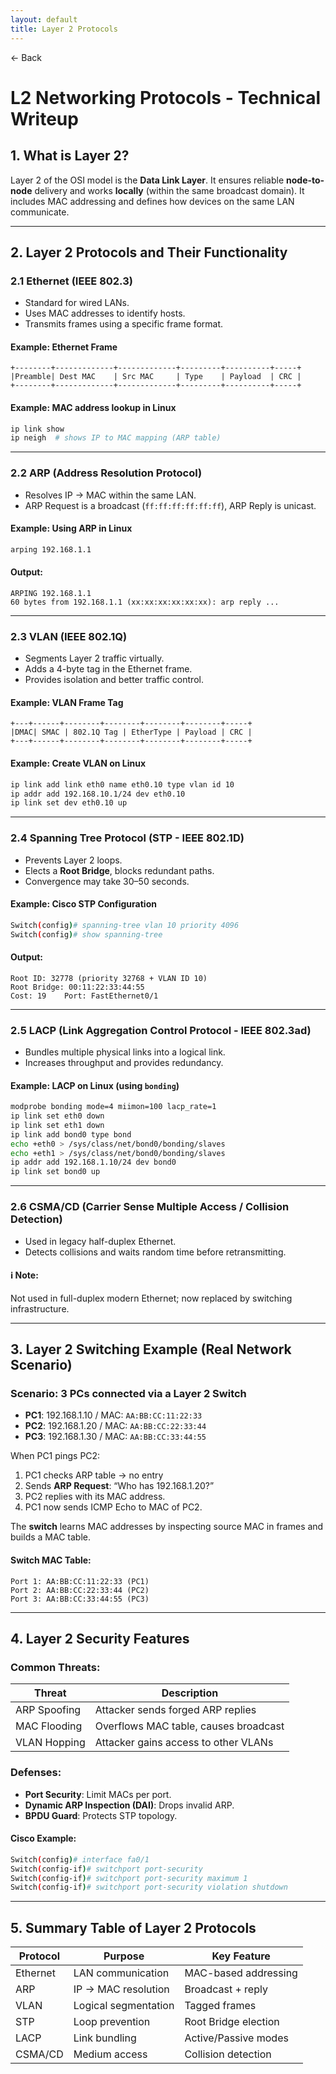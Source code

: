 ```yaml
---
layout: default 
title: Layer 2 Protocols
---
```


<a href="https://anish7600.github.io/technical-writeups" style="text-decoration: none;">← Back</a>


#  **L2 Networking Protocols - Technical Writeup**

##  **1. What is Layer 2?**

Layer 2 of the OSI model is the **Data Link Layer**. It ensures reliable **node-to-node** delivery and works **locally** (within the same broadcast domain). It includes MAC addressing and defines how devices on the same LAN communicate.

---

##  **2. Layer 2 Protocols and Their Functionality**

###  **2.1 Ethernet (IEEE 802.3)**

* Standard for wired LANs.
* Uses MAC addresses to identify hosts.
* Transmits frames using a specific frame format.

####  Example: Ethernet Frame

```
+--------+-------------+-------------+---------+----------+-----+
|Preamble| Dest MAC    | Src MAC     | Type    | Payload  | CRC |
+--------+-------------+-------------+---------+----------+-----+
```

####  Example: MAC address lookup in Linux

```bash
ip link show
ip neigh  # shows IP to MAC mapping (ARP table)
```

---

###  **2.2 ARP (Address Resolution Protocol)**

* Resolves IP → MAC within the same LAN.
* ARP Request is a broadcast (`ff:ff:ff:ff:ff:ff`), ARP Reply is unicast.

####  Example: Using ARP in Linux

```bash
arping 192.168.1.1
```

####  Output:

```
ARPING 192.168.1.1
60 bytes from 192.168.1.1 (xx:xx:xx:xx:xx:xx): arp reply ...
```

---

###  **2.3 VLAN (IEEE 802.1Q)**

* Segments Layer 2 traffic virtually.
* Adds a 4-byte tag in the Ethernet frame.
* Provides isolation and better traffic control.

####  Example: VLAN Frame Tag

```
+---+------+--------+--------+--------+--------+-----+
|DMAC| SMAC | 802.1Q Tag | EtherType | Payload | CRC |
+---+------+--------+--------+--------+--------+-----+
```

####  Example: Create VLAN on Linux

```bash
ip link add link eth0 name eth0.10 type vlan id 10
ip addr add 192.168.10.1/24 dev eth0.10
ip link set dev eth0.10 up
```

---

###  **2.4 Spanning Tree Protocol (STP - IEEE 802.1D)**

* Prevents Layer 2 loops.
* Elects a **Root Bridge**, blocks redundant paths.
* Convergence may take 30–50 seconds.

####  Example: Cisco STP Configuration

```bash
Switch(config)# spanning-tree vlan 10 priority 4096
Switch(config)# show spanning-tree
```

####  Output:

```
Root ID: 32778 (priority 32768 + VLAN ID 10)
Root Bridge: 00:11:22:33:44:55
Cost: 19    Port: FastEthernet0/1
```

---

###  **2.5 LACP (Link Aggregation Control Protocol - IEEE 802.3ad)**

* Bundles multiple physical links into a logical link.
* Increases throughput and provides redundancy.

####  Example: LACP on Linux (using `bonding`)

```bash
modprobe bonding mode=4 miimon=100 lacp_rate=1
ip link set eth0 down
ip link set eth1 down
ip link add bond0 type bond
echo +eth0 > /sys/class/net/bond0/bonding/slaves
echo +eth1 > /sys/class/net/bond0/bonding/slaves
ip addr add 192.168.1.10/24 dev bond0
ip link set bond0 up
```

---

###  **2.6 CSMA/CD (Carrier Sense Multiple Access / Collision Detection)**

* Used in legacy half-duplex Ethernet.
* Detects collisions and waits random time before retransmitting.

#### ℹ️ Note:

Not used in full-duplex modern Ethernet; now replaced by switching infrastructure.

---

##  **3. Layer 2 Switching Example (Real Network Scenario)**

###  Scenario: 3 PCs connected via a Layer 2 Switch

* **PC1**: 192.168.1.10 / MAC: `AA:BB:CC:11:22:33`
* **PC2**: 192.168.1.20 / MAC: `AA:BB:CC:22:33:44`
* **PC3**: 192.168.1.30 / MAC: `AA:BB:CC:33:44:55`

When PC1 pings PC2:

1. PC1 checks ARP table → no entry
2. Sends **ARP Request**: “Who has 192.168.1.20?”
3. PC2 replies with its MAC address.
4. PC1 now sends ICMP Echo to MAC of PC2.

The **switch** learns MAC addresses by inspecting source MAC in frames and builds a MAC table.

####  Switch MAC Table:

```
Port 1: AA:BB:CC:11:22:33 (PC1)
Port 2: AA:BB:CC:22:33:44 (PC2)
Port 3: AA:BB:CC:33:44:55 (PC3)
```

---

##  **4. Layer 2 Security Features**

### Common Threats:

| Threat       | Description                           |
| ------------ | ------------------------------------- |
| ARP Spoofing | Attacker sends forged ARP replies     |
| MAC Flooding | Overflows MAC table, causes broadcast |
| VLAN Hopping | Attacker gains access to other VLANs  |

### Defenses:

* **Port Security**: Limit MACs per port.
* **Dynamic ARP Inspection (DAI)**: Drops invalid ARP.
* **BPDU Guard**: Protects STP topology.

####  Cisco Example:

```bash
Switch(config)# interface fa0/1
Switch(config-if)# switchport port-security
Switch(config-if)# switchport port-security maximum 1
Switch(config-if)# switchport port-security violation shutdown
```

---

##  **5. Summary Table of Layer 2 Protocols**

| Protocol | Purpose              | Key Feature          |
| -------- | -------------------- | -------------------- |
| Ethernet | LAN communication    | MAC-based addressing |
| ARP      | IP → MAC resolution  | Broadcast + reply    |
| VLAN     | Logical segmentation | Tagged frames        |
| STP      | Loop prevention      | Root Bridge election |
| LACP     | Link bundling        | Active/Passive modes |
| CSMA/CD  | Medium access        | Collision detection  |


